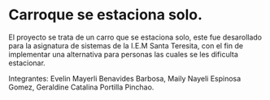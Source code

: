 # Carroque se estaciona solo.

El proyecto se trata de un carro que se estaciona solo, este fue desarollado para la asignatura de sistemas de la I.E.M Santa Teresita, con el fin de implementar una alternativa para personas las cuales se les dificulta estacionar.

Integrantes: Evelin Mayerli Benavides Barbosa, Maily Nayeli Espinosa Gomez, Geraldine Catalina Portilla Pinchao.
